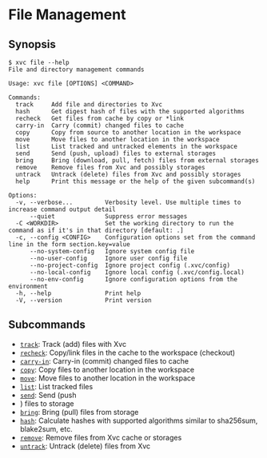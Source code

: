 # File Management


## Synopsis

```console
$ xvc file --help
File and directory management commands

Usage: xvc file [OPTIONS] <COMMAND>

Commands:
  track     Add file and directories to Xvc
  hash      Get digest hash of files with the supported algorithms
  recheck   Get files from cache by copy or *link
  carry-in  Carry (commit) changed files to cache
  copy      Copy from source to another location in the workspace
  move      Move files to another location in the workspace
  list      List tracked and untracked elements in the workspace
  send      Send (push, upload) files to external storages
  bring     Bring (download, pull, fetch) files from external storages
  remove    Remove files from Xvc and possibly storages
  untrack   Untrack (delete) files from Xvc and possibly storages
  help      Print this message or the help of the given subcommand(s)

Options:
  -v, --verbose...         Verbosity level. Use multiple times to increase command output detail
      --quiet              Suppress error messages
  -C <WORKDIR>             Set the working directory to run the command as if it's in that directory [default: .]
  -c, --config <CONFIG>    Configuration options set from the command line in the form section.key=value
      --no-system-config   Ignore system config file
      --no-user-config     Ignore user config file
      --no-project-config  Ignore project config (.xvc/config)
      --no-local-config    Ignore local config (.xvc/config.local)
      --no-env-config      Ignore configuration options from the environment
  -h, --help               Print help
  -V, --version            Print version

```


## Subcommands


- [`track`](./xvc-file-track.md): Track (add) files with Xvc
- [`recheck`](./xvc-file-recheck.md): Copy/link files in the cache to the
  workspace (checkout)
- [`carry-in`](./xvc-file-carry-in.md): Carry-in (commit) changed files to cache
- [`copy`](./xvc-file-copy.md): Copy files to another location in the workspace
- [`move`](./xvc-file-move.md): Move files to another location in the workspace
- [`list`](./xvc-file-list.md): List tracked files
- [`send`](./xvc-file-send.md): Send (push
- ) files to storage
- [`bring`](./xvc-file-bring.md): Bring (pull) files from storage
- [`hash`](./xvc-file-hash.md): Calculate hashes with supported algorithms similar to sha256sum, blake2sum, etc.
- [`remove`](./xvc-file-remove.md): Remove files from Xvc cache or storages
- [`untrack`](./xvc-file-untrack.md): Untrack (delete) files from Xvc
